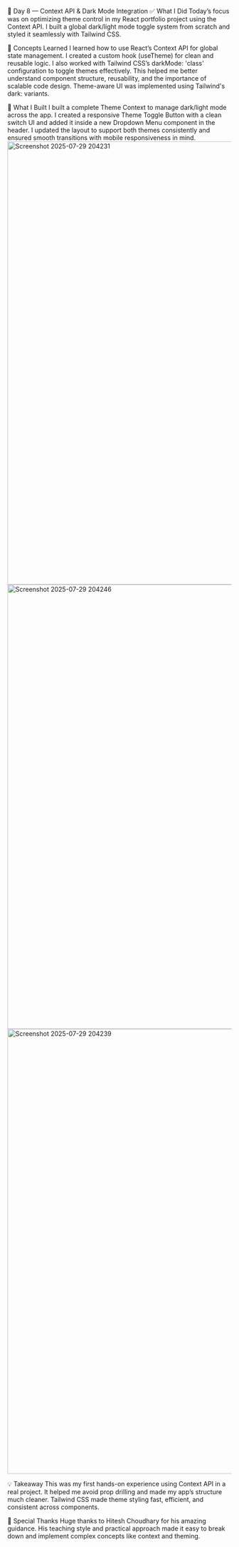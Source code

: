📅 Day 8 — Context API & Dark Mode Integration
✅ What I Did
Today’s focus was on optimizing theme control in my React portfolio project using the Context API. I built a global dark/light mode toggle system from scratch and styled it seamlessly with Tailwind CSS.

🧠 Concepts Learned
I learned how to use React’s Context API for global state management. I created a custom hook (useTheme) for clean and reusable logic. I also worked with Tailwind CSS’s darkMode: 'class' configuration to toggle themes effectively. This helped me better understand component structure, reusability, and the importance of scalable code design. Theme-aware UI was implemented using Tailwind's dark: variants.

🔨 What I Built
I built a complete Theme Context to manage dark/light mode across the app. I created a responsive Theme Toggle Button with a clean switch UI and added it inside a new Dropdown Menu component in the header. I updated the layout to support both themes consistently and ensured smooth transitions with mobile responsiveness in mind.
<img width="1014" height="993" alt="Screenshot 2025-07-29 204231" src="https://github.com/user-attachments/assets/efb1000f-ca7d-4a38-ade8-1630188ba565" /><img width="1011" height="996" alt="Screenshot 2025-07-29 204246" src="https://github.com/user-attachments/assets/3d860456-9155-448c-83a8-36bb834f570e" />
<img width="1008" height="997" alt="Screenshot 2025-07-29 204239" src="https://github.com/user-attachments/assets/5be13e28-ee4f-436b-87e3-cbb369e0613d" />



💡 Takeaway
This was my first hands-on experience using Context API in a real project. It helped me avoid prop drilling and made my app’s structure much cleaner. Tailwind CSS made theme styling fast, efficient, and consistent across components.

🙏 Special Thanks
Huge thanks to Hitesh Choudhary for his amazing guidance. His teaching style and practical approach made it easy to break down and implement complex concepts like context and theming.

